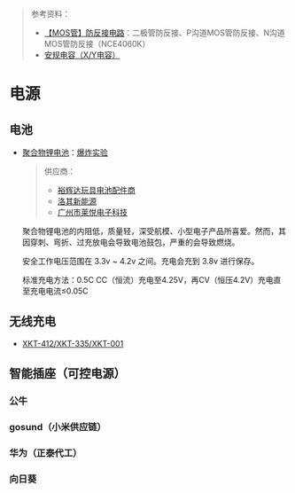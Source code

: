 > 参考资料：
>
> - [【MOS管】防反接电路](https://www.bilibili.com/video/BV1tY4y1P7Kp)：二极管防反接、P沟道MOS管防反接、N沟道MOS管防反接（NCE4060K）
> - [安规电容（X/Y电容）](https://zhuanlan.zhihu.com/p/350438523)

# 电源

## 电池

- [聚合物锂电池](https://en.wikipedia.org/wiki/Lithium-ion_battery#Safety)：[爆炸实验](https://www.youtube.com/watch?v=eZxDC-whz14)
  
  > 供应商：
  >
  > - [裕辉达玩具电池配件商](https://shop505073405.taobao.com/)
  > - [洛其新能源](https://item.taobao.com/item.htm?spm=a230r.1.14.39.52fb5825d22anJ&id=528453120288&ns=1&abbucket=7#detail)
  > - [广州市莱悦电子科技](https://shop126557863.taobao.com/)
  
  聚合物锂电池的内阻低，质量轻，深受航模、小型电子产品所喜爱。然而，其因穿刺、弯折、过充放电会导致电池鼓包，严重的会导致燃烧。
  
  安全工作电压范围在 3.3v ~ 4.2v 之间。充电会充到 3.8v 进行保存。
  
  标准充电方法：0.5C CC（恒流）充电至4.25V，再CV（恒压4.2V）充电直至充电电流≤0.05C
  



## 无线充电

- [XKT-412/XKT-335/XKT-001](https://cb-electronics.com/products/xkt-335/)



## 智能插座（可控电源）

### 公牛

### gosund（小米供应链）

### 华为（正泰代工）

### 向日葵

